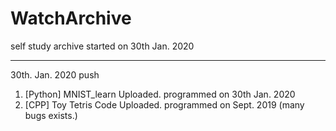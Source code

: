 # WatchArchive
self study archive started on 30th Jan. 2020

----------------------------------------------
30th. Jan. 2020 push
1. [Python] MNIST_learn Uploaded. programmed on 30th Jan. 2020
2. [CPP] Toy Tetris Code Uploaded. programmed on Sept. 2019 (many bugs exists.)
